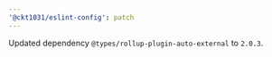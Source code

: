 ```yaml
---
'@ckt1031/eslint-config': patch
---
```


Updated dependency `@types/rollup-plugin-auto-external` to `2.0.3`.
